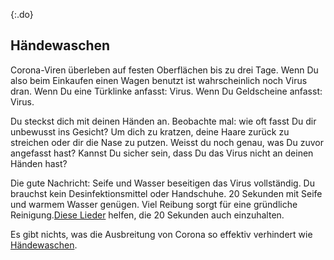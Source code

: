 {:.do}
## Händewaschen

Corona-Viren überleben auf festen Oberflächen bis zu drei Tage. Wenn Du also beim Einkaufen einen Wagen benutzt ist wahrscheinlich noch Virus dran. Wenn Du eine Türklinke anfasst: Virus. Wenn Du Geldscheine anfasst: Virus. 

Du steckst dich mit deinen Händen an. Beobachte mal: wie oft fasst Du dir unbewusst ins Gesicht? Um dich zu kratzen, deine Haare zurück zu streichen oder dir die Nase zu putzen. Weisst du noch genau, was Du zuvor angefasst hast? Kannst Du sicher sein, dass Du das Virus nicht an deinen Händen hast?

Die gute Nachricht: Seife und Wasser beseitigen das Virus vollständig. Du brauchst kein Desinfektionsmittel oder Handschuhe. 20 Sekunden mit Seife und warmem Wasser genügen. Viel Reibung sorgt für eine gründliche Reinigung.[Diese Lieder](https://www.seattletimes.com/life/wellness/coronavirus-prevention-10-awesome-tunes-to-sing-while-you-wash-your-hands/?utm_medium=social&utm_campaign=owned_echobox_tw_m&utm_source=Twitter#Echobox=1583369786) helfen, die 20 Sekunden auch einzuhalten. 

Es gibt nichts, was die Ausbreitung von Corona so effektiv verhindert wie [Händewaschen](https://twitter.com/PalliThordarson/status/1236549305189597189).
